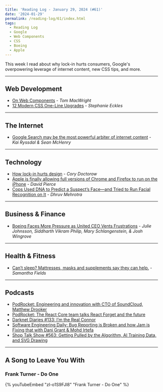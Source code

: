 ```yaml
---
title: 'Reading Log - January 29, 2024 (#61)'
date: '2024-01-29'
permalink: /reading-log/61/index.html
tags:
  - Reading Log
  - Google
  - Web Components
  - CSS
  - Boeing
  - Apple
---
```


This week I read about why lock-in hurts consumers, Google's overpowering leverage of internet content, new CSS tips, and more.
<!-- excerpt -->

---

## Web Development

- [On Web Components](https://macwright.com/2024/01/24/on-web-components) - *Tom MacWright*
- [12 Modern CSS One-Line Upgrades](https://moderncss.dev/12-modern-css-one-line-upgrades/) - *Stephanie Eckles*

---

## The Internet

- [Google Search may be the most powerful arbiter of internet content](https://www.marketplace.org/2024/01/22/google-search-may-be-the-most-powerful-arbiter-of-internet-content/) - *Kai Ryssdal & Sean McHenry*

---

## Technology

- [How lock-in hurts design](https://pluralistic.net/2024/01/24/everything-not-mandatory/#is-prohibited) - *Cory Doctorow*
- [Apple is finally allowing full versions of Chrome and Firefox to run on the iPhone](https://www.theverge.com/2024/1/25/24050478/apple-ios-17-4-browser-engines-eu) - *David Pierce*
- [Cops Used DNA to Predict a Suspect’s Face—and Tried to Run Facial Recognition on It](https://www.wired.com/story/parabon-nanolabs-dna-face-models-police-facial-recognition/) - *Dhruv Mehrotra*

---

## Business & Finance

- [Boeing Faces More Pressure as United CEO Vents Frustrations](https://www.bloomberg.com/news/articles/2024-01-22/boeing-hit-with-more-pressure-as-united-ceo-vents-frustrations) - *Julie Johnsson, Siddharth Vikram Philip, Mary Schlangenstein, & Josh Wingrove*

---

## Health & Fitness

- [Can’t sleep? Mattresses, masks and supplements say they can help.](https://www.marketplace.org/2024/01/22/cant-sleep-mattresses-masks-and-supplements-say-they-can-help/) - *Samantha Fields*

---

## Podcasts

- [PodRocket: Engineering and innovation with CTO of SoundCloud, Matthew Drooker](https://podrocket.logrocket.com/engineering-and-innovation)
- [PodRocket: The React Core team talks React Forget and the future](https://podrocket.logrocket.com/react-core)
- [Darknet Diaries #133: I’m the Real Connor](https://darknetdiaries.com/episode/133/)
- [Software Engineering Daily: Bug Reporting is Broken and how Jam is Fixing that with Dani Grant & Mohd Irtefa](https://softwareengineeringdaily.com/2023/05/01/bug-reporting/)
- [Shop Talk Show #563: Getting Pulled by the Algorithm, AI Training Data, and SVG Drawing](https://shoptalkshow.com/563/)

---

## A Song to Leave You With

### Frank Turner - Do One

{% youTubeEmbed "zI-o1S9FJl8" "Frank Turner - Do One" %}

